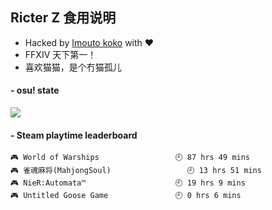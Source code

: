 ## Ricter Z 食用说明
- Hacked by [Imouto koko](https://osu.ppy.sh/users/7679162) with ❤️
- FFXIV 天下第一！
- 喜欢猫猫，是个冇猫孤儿

#### - osu! state
![](http://97.64.19.89:8080/api/v1/stat/4448675?1)

<!-- steam-box start -->
#### - Steam playtime leaderboard
```text
🎮 World of Warships                 🕘 87 hrs 49 mins
🎮 雀魂麻将(MahjongSoul)                 🕘 13 hrs 51 mins
🎮 NieR:Automata™                    🕘 19 hrs 9 mins
🎮 Untitled Goose Game               🕘 0 hrs 6 mins
```
<!-- Powered by https://github.com/YouEclipse/steam-box . -->
<!-- steam-box end -->
